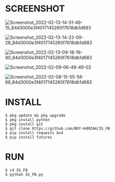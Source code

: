 # SCREENSHOT
![Screenshot_2022-02-13-14-51-49-15_84d3000e3f4017145260f7618db1d683](https://user-images.githubusercontent.com/88397313/153747469-d3ae071f-1084-4c07-a0f8-11f8c5efb9e8.png)

![Screenshot_2022-02-13-14-23-09-28_84d3000e3f4017145260f7618db1d683](https://user-images.githubusercontent.com/88397313/153747471-160ae71f-3f10-4d6b-bfd2-d14749401c00.png)

![Screenshot_2022-02-13-09-18-16-80_84d3000e3f4017145260f7618db1d683](https://user-images.githubusercontent.com/88397313/153747474-e073809e-0a20-497d-9a5a-0dbd31314c75.png)

![Screenshot_2022-02-09-06-49-49-02](https://user-images.githubusercontent.com/88397313/153747477-56cca11b-ad00-438d-9ef7-7fcdc5339cee.png)

![Screenshot_2022-02-08-15-55-58-66_84d3000e3f4017145260f7618db1d683](https://user-images.githubusercontent.com/88397313/153747483-f964fedf-f08c-4ba7-b3ae-fe3ba7fbbe4a.png)

# INSTALL
```
$ pkg update && pkg upgrade
$ pkg install python
$ pkg install git
$ git clone https://github.com/BOY-H4MZ4H/IG_FB
$ pip install requests bs4
$ pip install futures
```
# RUN
```
$ cd IG_FB
$ python IG_FB.py
```
